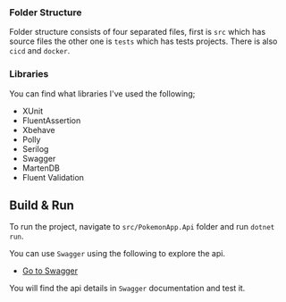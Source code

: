 
### Folder Structure
 Folder structure consists of four separated files, first is `src` which has source files the other one is `tests` which has tests projects. There is also `cicd` and `docker`.


### Libraries
You can find what libraries I've used the following;

- XUnit
- FluentAssertion
- Xbehave
- Polly
- Serilog
- Swagger
- MartenDB
- Fluent Validation

 ## Build & Run
 To run the project, navigate to `src/PokemonApp.Api` folder and run `dotnet run`.

 
You can use `Swagger` using the following to explore the api.

- [Go to Swagger](https://localhost:5001/swagger/index.html)

You will find the api details in `Swagger` documentation and test it.

